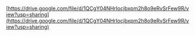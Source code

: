 [https://drive.google.com/file/d/1QCgY04NHrIocjbxpm2h8o9eRvSrFew9R/view?usp=sharing](https://drive.google.com/file/d/1QCgY04NHrIocjbxpm2h8o9eRvSrFew9R/view?usp=sharing)


